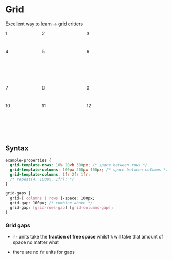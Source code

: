 <head>
  <link 
      rel="stylesheet" 
      type="text/css" 
      media="all" 
      href="../boilerplate/color"/>
  <link 
      rel="stylesheet" 
      type="text/css" 
      media="all" 
      href="../boilerplate/CSS.css"/>
  <link 
    rel="stylesheet" 
    type="text/css" 
    media="all" 
    href="grid.css"/>
  <link 
      href="https://fonts.googleapis.com/css?family=Fira+Mono:500&display=swap" 
      rel="stylesheet">
    <script src="https://code.jquery.com/jquery-3.5.1.min.js" integrity="sha256-9/aliU8dGd2tb6OSsuzixeV4y/faTqgFtohetphbbj0=" crossorigin="anonymous"></script>

  <style>
    /* Play with grid here */
    #container{
      display:grid;
      grid-template-rows: repeat(2, 3em 100px);
      grid-template-columns: 100px 1fr 2fr;
      grid-row-gap: 10px;
      grid-column-gap: 10px;
      grid-gap: 1em
    }
    .object{
    }
    .object:nth-of-type(2) {
    }
    #object4 {
    }
  </style>
</head>    

# Grid

[Excellent way to learn -> grid critters](https://mastery.games/gridcritters/)

<div id="container">
  <div class="object" id="object1">1</div>
  <div class="object" id="object2">2</div>
  <div class="object" id="object3">3</div>
  <div class="object" id="object4">4</div>
  <div class="object" id="object5">5</div>
  <div class="object" id="object6">6</div>
  <div class="object" id="object7">7</div>
  <div class="object" id="object8">8</div>
  <div class="object" id="object9">9</div>
  <div class="object" id="object10">10</div>
  <div class="object" id="object11">11</div>
  <div class="object" id="object12">12</div>
</div>

## Syntax

```css
example-properties {
  grid-template-rows: 10% 20vh 300px; /* space between rows */
  grid-template-columns: 100px 200px 100px; /* space between columns */
  grid-template-columns: 1fr 2fr 1fr;
  /* repeat(4, 100px, 1fr); */
}

grid-gaps {
  grid-[ columns | rows ]-space: 100px;
  grid-gap: 100px; /* combine above */
  grid-gap: [grid-rows-gap] [grid-columns-gap];
}

```
### Grid gaps

- `fr` units take the **fraction of free space** whilst `%` will take that amount of space no matter what

- there are no `fr` units for gaps